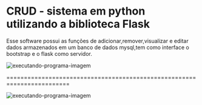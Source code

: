 # CRUD - sistema em python utilizando a biblioteca Flask

Esse software possui as funções de adicionar,remover,visualizar e editar dados armazenados em um banco de dados mysql,tem como interface o bootstrap e o flask como servidor.

![executando-programa-imagem](https://i.imgur.com/XG1xBJn.png)

========================================================================

![executando-programa-imagem](https://i.imgur.com/meG8nSo.png)
